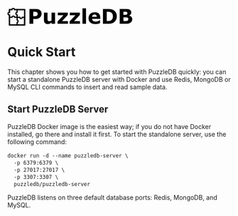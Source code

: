 ![](img/logo.png)

# Quick Start

This chapter shows you how to get started with PuzzleDB quickly: you can start a standalone PuzzleDB server with Docker and use Redis, MongoDB or MySQL CLI commands to insert and read sample data.

## Start PuzzleDB Server

PuzzleDB Docker image is the easiest way; if you do not have Docker installed, go there and install it first. To start the standalone server, use the following command:

```
docker run -d --name puzzledb-server \
  -p 6379:6379 \
  -p 27017:27017 \
  -p 3307:3307 \
  puzzledb/puzzledb-server
```

PuzzleDB listens on three default database ports: Redis, MongoDB, and MySQL.
